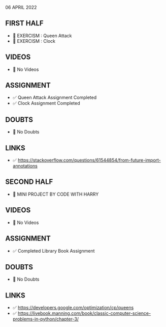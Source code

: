 06 APRIL 2022

## FIRST HALF

- 🚧 EXERCISM : Queen Attack 
- 🚧 EXERCISM : Clock

## VIDEOS

- 🚫 No Videos

## ASSIGNMENT

- ✅ Queen Attack Assignment Completed
- ✅ Clock Assignment Completed

## DOUBTS

- 🚫 No Doubts

## LINKS

- ✅ https://stackoverflow.com/questions/61544854/from-future-import-annotations

## SECOND HALF

- 🚧 MINI PROJECT BY CODE WITH HARRY

## VIDEOS

- 🚫 No Videos

## ASSIGNMENT

- ✅ Completed Library Book Assignment 

## DOUBTS

- 🚫 No Doubts

## LINKS

- ✅ https://developers.google.com/optimization/cp/queens
- ✅ https://livebook.manning.com/book/classic-computer-science-problems-in-python/chapter-3/

